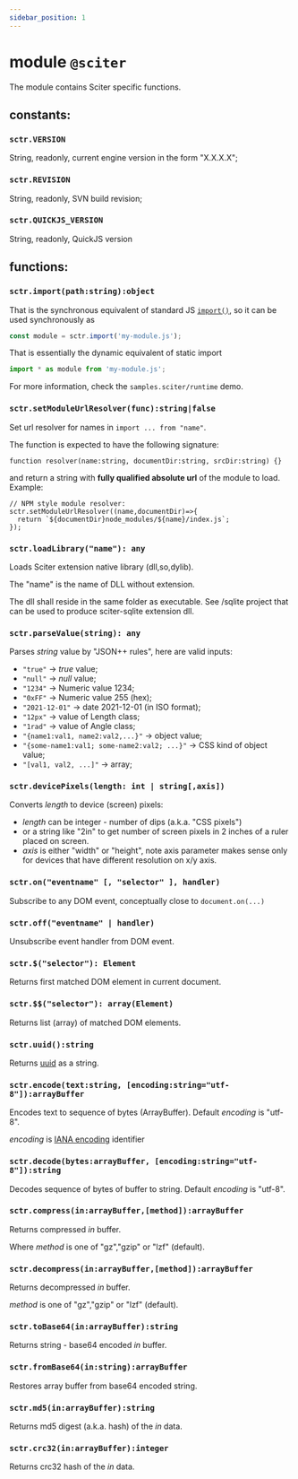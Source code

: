 ```yaml
---
sidebar_position: 1
---
```


# module `@sciter`

The module contains Sciter specific functions.

## constants:

### `sctr.VERSION`

String, readonly, current engine version in the form "X.X.X.X";

### `sctr.REVISION`

String, readonly, SVN build revision;

### `sctr.QUICKJS_VERSION`

String, readonly, QuickJS version

## functions:

### `sctr.import(path:string):object`

That is the synchronous equivalent of standard JS [`import()`](https://developer.mozilla.org/en-US/docs/Web/JavaScript/Reference/Statements/import#dynamic_imports), so it can be used synchronously as

```js
const module = sctr.import('my-module.js');
```

That is essentially the dynamic equivalent of static import

```js
import * as module from 'my-module.js';
```

For more information, check the `samples.sciter/runtime` demo.

### `sctr.setModuleUrlResolver(func):string|false`

Set url resolver for names in `import ... from "name"`.

The function is expected to have the following signature:

```function resolver(name:string, documentDir:string, srcDir:string) {}```

and return a string with **fully qualified absolute url** of the module to load. Example:

```
// NPM style module resolver:
sctr.setModuleUrlResolver((name,documentDir)=>{
  return `${documentDir}node_modules/${name}/index.js`;
});
```

### `sctr.loadLibrary("name"): any`

Loads Sciter extension native library (dll,so,dylib). 

The "name" is the name of DLL without extension. 

The dll shall reside in the same folder as executable. See /sqlite project that can be used to produce sciter-sqlite extension dll.

### `sctr.parseValue(string): any`

Parses _string_ value by "JSON++ rules", here are valid inputs:

* `"true"` -> _true_ value;
* `"null"` -> _null_ value;
* `"1234"` ->  Numeric value 1234;
* `"0xFF"` ->  Numeric value 255 (hex);
* `"2021-12-01"` -> date 2021-12-01 (in ISO format);
* `"12px"` -> value of Length class;
* `"1rad"` -> value of Angle class;
* `"{name1:val1, name2:val2,...}"` -> object value;
* `"{some-name1:val1; some-name2:val2; ...}"` -> CSS kind of object value;
* `"[val1, val2, ...]"` -> array;

### `sctr.devicePixels(length: int | string[,axis])`
   
Converts _length_ to device (screen) pixels:

- _length_ can be integer - number of dips (a.k.a. "CSS pixels")  
- or a string like "2in" to get number of screen pixels in 2 inches of a ruler placed on screen.
- _axis_ is either "width" or "height", note axis parameter makes sense only for devices that have different resolution on x/y axis.


### `sctr.on("eventname" [, "selector" ], handler)`

Subscribe to any DOM event, conceptually close to `document.on(...)`

### `sctr.off("eventname" | handler)`

Unsubscribe event handler from DOM event.

### `sctr.$("selector"): Element`

Returns first matched DOM element in current document.

### `sctr.$$("selector"): array(Element)`

Returns list (array) of matched DOM elements.

### `sctr.uuid():string`

Returns [uuid](https://en.wikipedia.org/wiki/Universally_unique_identifier) as a string.

### `sctr.encode(text:string, [encoding:string="utf-8"]):arrayBuffer`

Encodes text to sequence of bytes (ArrayBuffer). Default _encoding_ is "utf-8".

  _encoding_ is [IANA encoding](https://www.iana.org/assignments/character-sets/character-sets.xhtml) identifier

### `sctr.decode(bytes:arrayBuffer, [encoding:string="utf-8"]):string`

Decodes sequence of bytes of buffer to string. Default _encoding_ is "utf-8".

### `sctr.compress(in:arrayBuffer,[method]):arrayBuffer`

Returns compressed _in_ buffer.

Where _method_ is one of "gz","gzip" or "lzf" (default).

### `sctr.decompress(in:arrayBuffer,[method]):arrayBuffer`

Returns decompressed _in_ buffer.

_method_ is one of "gz","gzip" or "lzf" (default).

### `sctr.toBase64(in:arrayBuffer):string`

Returns string - base64 encoded _in_ buffer.

### `sctr.fromBase64(in:string):arrayBuffer`

Restores array buffer from base64 encoded string.

### `sctr.md5(in:arrayBuffer):string`

Returns md5 digest (a.k.a. hash) of the _in_ data.

### `sctr.crc32(in:arrayBuffer):integer`

Returns crc32 hash of the _in_ data.

